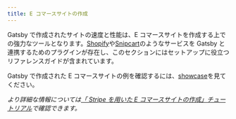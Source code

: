 ```yaml
---
title: E コマースサイトの作成
---
```


Gatsby で作成されたサイトの速度と性能は、E コマースサイトを作成する上での強力なツールとなります。[Shopify](/packages/gatsby-source-shopify/)や[Snipcart](/packages/gatsby-plugin-snipcart/)のようなサービスを Gatsby と連携するためのプラグインが存在し、このセクションにはセットアップに役立つリファレンスガイドが含まれています。

Gatsby で作成された E コマースサイトの例を確認するには、[showcase](/showcase/?filters%5B0%5D=eCommerce)を見てください。

<GuideList slug={props.slug} />

_より詳細な情報については[「 Stripe を用いた E コマースサイトの作成」チュートリアル](/tutorial/ecommerce-tutorial/)で確認できます。_
